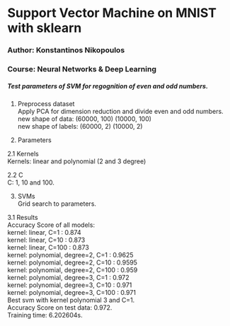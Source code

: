 # Support Vector Machine on MNIST with sklearn   

### Author: Konstantinos Nikopoulos   
### Course: Neural Networks & Deep Learning

##### Test parameters of SVM for regognition of even and odd numbers.   






1. Preprocess dataset   
Apply PCA for dimension reduction and divide even and odd numbers.   
new shape of data: (60000, 100) (10000, 100)   
new shape of labels: (60000, 2) (10000, 2)    

2. Parameters   

2.1 Kernels   
Kernels: linear and polynomial (2 and 3 degree)   

2.2 C   
C: 1, 10 and 100.   

3. SVMs    
Grid search to parameters.   

3.1 Results   
Accuracy Score of all models:   
kernel: linear, C=1   : 0.874   
kernel: linear, C=10   : 0.873   
kernel: linear, C=100   : 0.873   
kernel: polynomial, degree=2, C=1   : 0.9625   
kernel: polynomial, degree=2, C=10   : 0.9595   
kernel: polynomial, degree=2, C=100   : 0.959   
kernel: polynomial, degree=3, C=1   : 0.972   
kernel: polynomial, degree=3, C=10   : 0.971   
kernel: polynomial, degree=3, C=100   : 0.971   
Best svm with kernel polynomial 3 and C=1.    
Accuracy Score on test data: 0.972.    
Training time: 6.202604s.   



